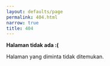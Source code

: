 ```yaml
---
layout: defaults/page
permalink: 404.html
narrow: true
title: 404
---
```


**Halaman tidak ada :(**

Halaman yang diminta tidak ditemukan.

